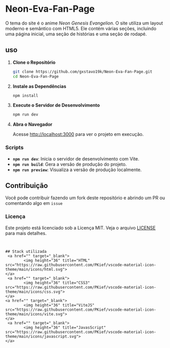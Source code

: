 # Neon-Eva-Fan-Page
<p>
O tema do site é o anime <i>Neon Genesis Evangelion</i>. O site utiliza um layout moderno e semântico com HTML5. Ele contém várias seções, incluindo uma página inicial, uma seção de histórias e uma seção de rodapé.
</p>

## uso

1. **Clone o Repositório**

   ```bash
   git clone https://github.com/gxstavo19k/Neon-Eva-Fan-Page.git
   cd Neon-Eva-Fan-Page
   ```

2. **Instale as Dependências**

   ```bash
   npm install
   ```

3. **Execute o Servidor de Desenvolvimento**

   ```bash
   npm run dev
   ```

4. **Abra o Navegador**

   Acesse [http://localhost:3000](http://localhost:3000) para ver o projeto em execução.

### Scripts

- **`npm run dev`**: Inicia o servidor de desenvolvimento com Vite.
- **`npm run build`**: Gera a versão de produção do projeto.
- **`npm run preview`**: Visualiza a versão de produção localmente.


## Contribuição
Você pode contribuir fazendo um fork deste repositório e abrindo um PR ou comentando algo em `issue`

### Licença
Este projeto está licenciado sob a Licença MIT. Veja o arquivo [LICENSE](LICENSE) para mais detalhes.
```


## Stack utilizada
 <a href="" target="_blank">
		<img height="36" title="HTML" src="https://raw.githubusercontent.com/PKief/vscode-material-icon-theme/main/icons/html.svg">
</a>
 <a href="" target="_blank">
		<img height="36" title="CSS3" src="https://raw.githubusercontent.com/PKief/vscode-material-icon-theme/main/icons/css.svg">
</a>
<a href="" target="_blank">
		<img height="36" title="ViteJS" src="https://raw.githubusercontent.com/PKief/vscode-material-icon-theme/main/icons/vite.svg">
</a>
 <a href="" target="_blank">
		<img height="36" title="JavasScript" src="https://raw.githubusercontent.com/PKief/vscode-material-icon-theme/main/icons/javascript.svg">
</a>

